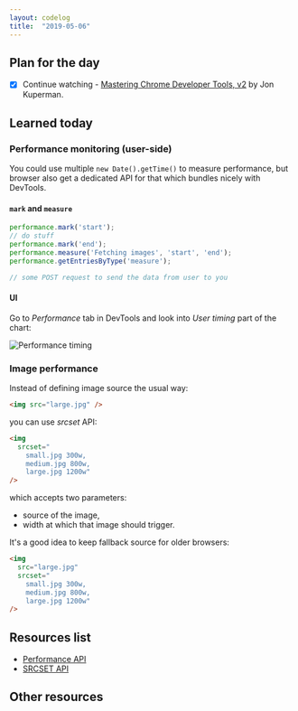 ```yaml
---
layout: codelog
title:  "2019-05-06"
---
```


## Plan for the day

- [x] Continue watching - [Mastering Chrome Developer Tools, v2](https://frontendmasters.com/courses/chrome-dev-tools-v2/) by Jon Kuperman.

## Learned today

### Performance monitoring (user-side)

You could use multiple `new Date().getTime()` to measure performance, but browser also get a dedicated API for that which bundles nicely with DevTools.

#### `mark` and `measure`

```javascript
performance.mark('start');
// do stuff
performance.mark('end');
performance.measure('Fetching images', 'start', 'end');
performance.getEntriesByType('measure');

// some POST request to send the data from user to you
```

#### UI

Go to *Performance* tab in DevTools and look into *User timing* part of the chart:

![Performance timing](../../assets/img/blog/performance-timing.png)

### Image performance

Instead of defining image source the usual way:

```html
<img src="large.jpg" />
```

you can use *srcset* API:

```html
<img
  srcset="
    small.jpg 300w,
    medium.jpg 800w,
    large.jpg 1200w"
/>
```

which accepts two parameters:

- source of the image,
- width at which that image should trigger.

It's a good idea to keep fallback source for older browsers:

```html
<img
  src="large.jpg"
  srcset="
    small.jpg 300w,
    medium.jpg 800w,
    large.jpg 1200w"
/>
```

## Resources list

- [Performance API](ttps://developer.mozilla.org/en-US/docs/Web/API/Performance)
- [SRCSET API](https://developer.mozilla.org/en-US/docs/Web/HTML/Element/img#attr-srcset)

## Other resources